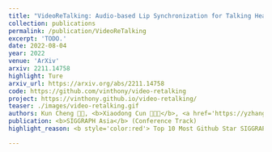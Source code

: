 ```yaml
---
title: "VideoReTalking: Audio-based Lip Synchronization for Talking Head Video Editing In the Wild"
collection: publications
permalink: /publication/VideoReTalking
excerpt: 'TODO.'
date: 2022-08-04
year: 2022
venue: 'ArXiv'
arxiv: 2211.14758
highlight: Ture
arxiv_url: https://arxiv.org/abs/2211.14758
code: https://github.com/vinthony/video-retalking
project: https://vinthony.github.io/video-retalking/
teaser: ./images/video-retalking.gif
authors: Kun Cheng 🧑‍💻, <b>Xiaodong Cun 🧑‍💻📮</b>, <a href='https://yzhang2016.github.io/'>Yong Zhang</a>, <a href='https://menghanxia.github.io/'>Menghan Xia</a>, <a href='https://feiiyin.github.io/'>Fei Yin</a>, Mingrui Zhu, <a href='https://xuanwangvc.github.io/'>Xuan Wang</a>,  <a href="https://juewang725.github.io/">Jue Wang</a>, Nannan Wang
publication: <b>SIGGRAPH Asia</b> (Conference Track)
highlight_reason: <b style='color:red'> Top 10 Most Github Star SIGGRAPH paper (<a href='https://github.com/search?q=SIGGRAPH&type=repositories&s=stars&o=desc'>github.com</a>).</b>

---
```


<!-- This paper is about the number 3. The number 4 is left for future work. -->

<!-- [Download paper here](http://academicpages.github.io/files/paper3.pdf) -->
